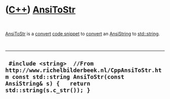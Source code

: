 
 

 

 

 

 

([C++](Cpp.md)) [AnsiToStr](CppAnsiToStr.md)
==============================================

 

[AnsiToStr](CppAnsiToStr.md) is a [convert](CppConvert.md) [code
snippet](CppCodeSnippets.md) to [convert](CppConvert.md) an
[AnsiString](CppAnsiString.md) to [std::string](CppString.md).

 

  --------------------------------------------------------------------------------------------------------------------------------------------------------------------
  ` #include <string>  //From http://www.richelbilderbeek.nl/CppAnsiToStr.htm const std::string AnsiToStr(const AnsiString& s) {   return std::string(s.c_str()); }`
  --------------------------------------------------------------------------------------------------------------------------------------------------------------------

 

 

 

 

 

 

